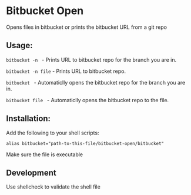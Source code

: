 # Bitbucket Open

Opens files in bitbucket or prints the bitbucket URL from a git repo

## Usage:

`bitbucket -n ` - Prints URL to bitbucket repo for the branch you are in.

`bitbucket -n file` - Prints URL to bitbucket repo.

`bitbucket ` - Automaticlly opens the bitbucket repo for the branch you are in.

`bitbucket file ` - Automaticlly opens the bitbucket repo to the file.


## Installation: 

Add the following to your shell scripts:

`alias bitbucket="path-to-this-file/bitbucket-open/bitbucket"`

Make sure the file is executable

## Development 

Use shellcheck to validate the shell file
